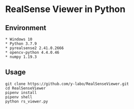 # RealSense Viewer in Python

## Environment

    * Windows 10
    * Python 3.7.9
    * pyrealsense2 2.41.0.2666
    * opencv-python 4.4.0.46
    * numpy 1.19.3

## Usage

    git clone https://github.com/y-labo/RealSenseViewer.git
    cd RealSenseViewer
    pipenv install
    pipenv shell
    python rs_viewer.py
